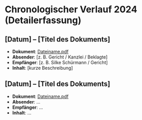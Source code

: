# Chronologischer Verlauf 2024 (Detailerfassung)

## [Datum] – [Titel des Dokuments]
- **Dokument**: [Dateiname.pdf](../verfahren/[Dateiname].pdf)  
- **Absender**: [z. B. Gericht / Kanzlei / Beklagte]  
- **Empfänger**: [z. B. Silke Schürmann / Gericht]  
- **Inhalt**: [kurze Beschreibung]

## [Datum] – [Titel des Dokuments]
- **Dokument**: [Dateiname.pdf](../verfahren/[Dateiname].pdf)  
- **Absender**: …  
- **Empfänger**: …  
- **Inhalt**: …


